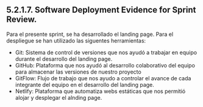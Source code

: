 ## 5.2.1.7. Software Deployment Evidence for Sprint Review.

Para el presente sprint, se ha desarrollado el landing page. Para el despliegue se han utilizado las siguentes herramientas:

- Git: Sistema de control de versiones que nos ayudó a trabajar en equipo durante el desarrollo del landing page.
-	GitHub: Plataforma que nos ayudó al desarrollo colaborativo del equipo para almacenar las versiones de nuestro proyecto 
-	GitFlow: Flujo de trabajo que nos ayudo a controlar el avance de cada integrante del equipo en el desarrollo del landing page.
-	Netlify: Plataforma que automatiza webs estáticas que nos permitió alojar y desplegar el alnding page.
